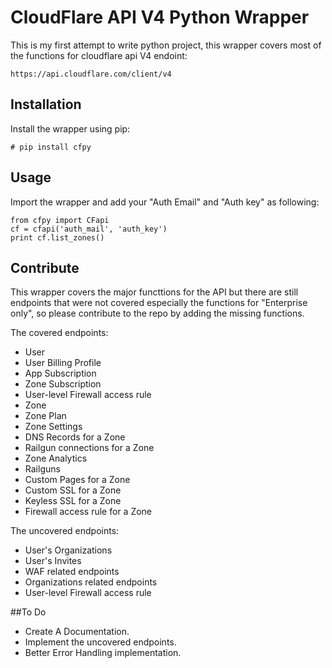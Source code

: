 # CloudFlare API V4 Python Wrapper

This is my first attempt to write python project, this wrapper covers most of the functions for cloudflare api V4 endoint:
```
https://api.cloudflare.com/client/v4
```
## Installation
Install the wrapper using pip:
```
# pip install cfpy
```
## Usage
Import the wrapper and add your "Auth Email" and "Auth key" as following:
```
from cfpy import CFapi
cf = cfapi('auth_mail', 'auth_key')
print cf.list_zones()
```

## Contribute

This wrapper covers the major functtions for the API but there are still endpoints that were not covered especially the functions for "Enterprise only", so please contribute to the repo by adding the missing functions.

The covered endpoints:

- User
- User Billing Profile
- App Subscription
- Zone Subscription
- User-level Firewall access rule
- Zone
- Zone Plan
- Zone Settings
- DNS Records for a Zone
- Railgun connections for a Zone
- Zone Analytics
- Railguns
- Custom Pages for a Zone
- Custom SSL for a Zone
- Keyless SSL for a Zone
- Firewall access rule for a Zone

The uncovered endpoints:

- User's Organizations
- User's Invites
- WAF related endpoints
- Organizations related endpoints
- User-level Firewall access rule

##To Do

- Create A Documentation.
- Implement the uncovered endpoints.
- Better Error Handling implementation.
